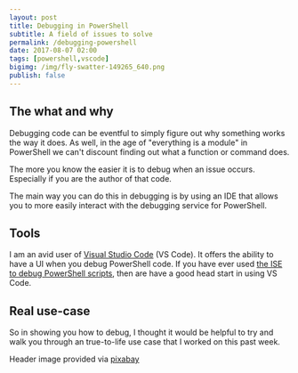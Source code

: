 ```yaml
---
layout: post
title: Debugging in PowerShell
subtitle: A field of issues to solve
permalink: /debugging-powershell
date: 2017-08-07 02:00
tags: [powershell,vscode]
bigimg: /img/fly-swatter-149265_640.png
publish: false
---
```


## The what and why

Debugging code can be eventful to simply figure out why something works the way it does. As well, in the age of "everything is a module" in PowerShell we can't discount finding out what a function or command does. 

The more you know the easier it is to debug when an issue occurs. Especially if you are the author of that code.

The main way you can do this in debugging is by using an IDE that allows you to more easily interact with the debugging service for PowerShell.

## Tools

I am an avid user of [Visual Studio Code](https://code.visualstudio.com) (VS Code). It offers the ability to have a UI when you debug PowerShell code. If you have ever used [the ISE to debug PowerShell scripts](https://docs.microsoft.com/powershell/scripting/how-to-debug-scripts-in-windows-powershell-ise), then are have a good head start in using VS Code.

## Real use-case

So in showing you how to debug, I thought it would be helpful to try and walk you through an true-to-life use case that I worked on this past week.



Header image provided via [pixabay](https://pixabay.com/en/fly-swatter-flyswatter-fly-flap-bug-149265/)